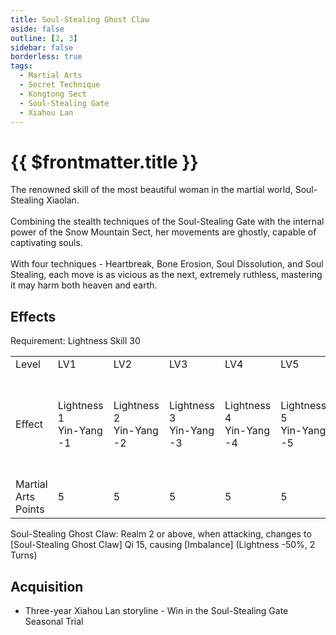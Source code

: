 ```yaml
---
title: Soul-Stealing Ghost Claw
aside: false
outline: [2, 3]
sidebar: false
borderless: true
tags:
  - Martial Arts
  - Secret Technique
  - Kongtong Sect
  - Soul-Stealing Gate
  - Xiahou Lan
---
```


# {{ $frontmatter.title }}

<BookItemIcon :size="`medium`" :needLink="false" :no="6007"></BookItemIcon>

The renowned skill of the most beautiful woman in the martial world, Soul-Stealing Xiaolan.
<br><br>
Combining the stealth techniques of the Soul-Stealing Gate with the internal power of the Snow Mountain Sect, her movements are ghostly, capable of captivating souls.
<br><br>
With four techniques - Heartbreak, Bone Erosion, Soul Dissolution, and Soul Stealing, each move is as vicious as the next, extremely ruthless, mastering it may harm both heaven and earth.
<br clear="all" />

## Effects

Requirement: Lightness Skill 30

<table>
    <tr>
        <td>Level</td>
        <td>LV1</td>
        <td>LV2</td>
        <td>LV3</td>
        <td>LV4</td>
        <td>LV5</td>
        <td>LV6</td>
        <td>LV7</td>
        <td>LV8</td>
        <td>LV9</td>
        <td>LV10</td>
    </tr>
    <tr>
        <td>Effect</td>
        <td>Lightness 1<br>Yin-Yang -1</td>
        <td>Lightness 2<br>Yin-Yang -2</td>
        <td>Lightness 3<br>Yin-Yang -3</td>
        <td>Lightness 4<br>Yin-Yang -4</td>
        <td>Lightness 5<br>Yin-Yang -5</td>
        <td>Lightness 6<br>Yin-Yang -6</td>
        <td>Lightness 7<br>Yin-Yang -7</td>
        <td>Lightness 8<br>Yin-Yang -8</td>
        <td>Lightness 9<br>Yin-Yang -9</td>
        <td>Lightness 10<br>Yin-Yang -10<br>Soul-Stealing Ghost Claw</td>
    </tr>
    <tr>
        <td>Martial Arts Points</td>
        <td>5</td>
        <td>5</td>
        <td>5</td>
        <td>5</td>
        <td>5</td>
        <td>5</td>
        <td>5</td>
        <td>5</td>
        <td>5</td>
        <td>5 (50)</td>
    </tr>
</table>

Soul-Stealing Ghost Claw: Realm 2 or above, when attacking, changes to [Soul-Stealing Ghost Claw] Qi 15, causing [Imbalance] (Lightness -50%, 2 Turns)

## Acquisition

- Three-year Xiahou Lan storyline - Win in the Soul-Stealing Gate Seasonal Trial